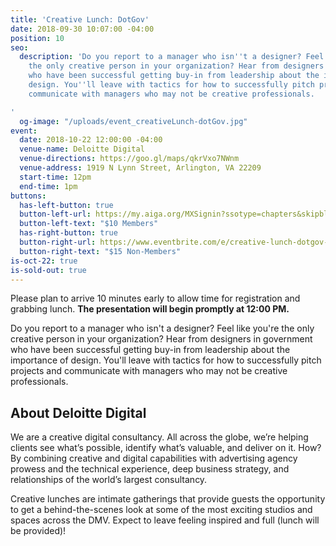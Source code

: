 ```yaml
---
title: 'Creative Lunch: DotGov'
date: 2018-09-30 10:07:00 -04:00
position: 10
seo:
  description: 'Do you report to a manager who isn''t a designer? Feel like you''re
    the only creative person in your organization? Hear from designers in government
    who have been successful getting buy-in from leadership about the importance of
    design. You''ll leave with tactics for how to successfully pitch projects and
    communicate with managers who may not be creative professionals.

'
  og-image: "/uploads/event_creativeLunch-dotGov.jpg"
event:
  date: 2018-10-22 12:00:00 -04:00
  venue-name: Deloitte Digital
  venue-directions: https://goo.gl/maps/qkrVxo7NWnm
  venue-address: 1919 N Lynn Street, Arlington, VA 22209
  start-time: 12pm
  end-time: 1pm
buttons:
  has-left-button: true
  button-left-url: https://my.aiga.org/MXSignin?ssotype=chapters&skipblacklist&returnurl=https%3A%2F%2Fdc.aiga.org%2Fevent%2Fcreative-lunch-dotgov%2F%3Fredirect_source%3Deventbrite_register
  button-left-text: "$10 Members"
  has-right-button: true
  button-right-url: https://www.eventbrite.com/e/creative-lunch-dotgov-tickets-50828048060
  button-right-text: "$15 Non-Members"
is-oct-22: true
is-sold-out: true
---
```


Please plan to arrive 10 minutes early to allow time for registration and grabbing lunch. **The presentation will begin promptly at 12:00 PM.**

Do you report to a manager who isn't a designer? Feel like you're the only creative person in your organization? Hear from designers in government who have been successful getting buy-in from leadership about the importance of design. You'll leave with tactics for how to successfully pitch projects and communicate with managers who may not be creative professionals.

## About Deloitte Digital

We are a creative digital consultancy. All across the globe, we’re helping clients see what’s possible, identify what’s valuable, and deliver on it. How? By combining creative and digital capabilities with advertising agency prowess and the technical experience, deep business strategy, and relationships of the world’s largest consultancy.

Creative lunches are intimate gatherings that provide guests the opportunity to get a behind-the-scenes look at some of the most exciting studios and spaces across the DMV. Expect to leave feeling inspired and full (lunch will be provided)!
